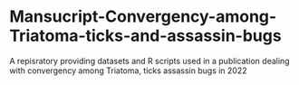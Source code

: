 # Mansucript-Convergency-among-Triatoma-ticks-and-assassin-bugs
A repisratory providing datasets and R scripts used in a publication dealing with convergency among Triatoma, ticks assassin bugs in 2022
